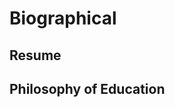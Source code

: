 # Biographical

## Resume
<!---
Basic resume, updated each year as needed.
-->


## Philosophy of Education
<!---
This will be discussed and completed in your Critical Encounters I course. As a "philosophy" of education, this section should communicate what you think about education and why you want to be educated in this manner.  The reader should learn what kind of learner you are, how you prioritized different aspects of your education, etc. This can also include why you chose Applied Math or Mechanical as your major, why you chose x or y as your minor, why you earned a certificate, why you were involved in EHP,  etc.--especially if the fit isn't readily apparent.  You can also discuss what you hope to gain from your education; why you chose your various activities (service, research, internships, being an LA, playing in the band, study abroad, etc.); the role collaboration has played in your education; how you selected your electives; etc.
-->

